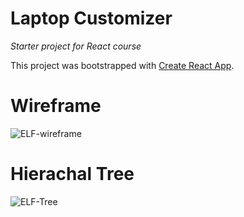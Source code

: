 # Laptop Customizer
_Starter project for React course_

This project was bootstrapped with [Create React App](https://github.com/facebook/create-react-app).

# Wireframe 

![ELF-wireframe](https://user-images.githubusercontent.com/24490819/72669440-4aa11f00-39f7-11ea-8e82-87af71d7cd76.png)

# Hierachal Tree

![ELF-Tree](https://user-images.githubusercontent.com/24490819/72669466-8b993380-39f7-11ea-81cf-efec913af179.png)
